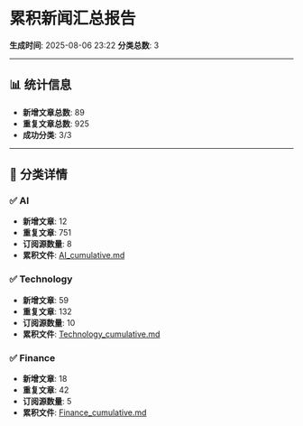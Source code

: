 # 累积新闻汇总报告

**生成时间**: 2025-08-06 23:22
**分类总数**: 3

---

## 📊 统计信息

- **新增文章总数**: 89
- **重复文章总数**: 925
- **成功分类**: 3/3

---

## 📂 分类详情

### ✅ AI
- **新增文章**: 12
- **重复文章**: 751
- **订阅源数量**: 8
- **累积文件**: [AI_cumulative.md](./AI_cumulative.md)

### ✅ Technology
- **新增文章**: 59
- **重复文章**: 132
- **订阅源数量**: 10
- **累积文件**: [Technology_cumulative.md](./Technology_cumulative.md)

### ✅ Finance
- **新增文章**: 18
- **重复文章**: 42
- **订阅源数量**: 5
- **累积文件**: [Finance_cumulative.md](./Finance_cumulative.md)
